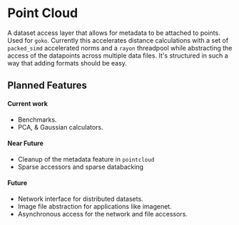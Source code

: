 # Point Cloud

A dataset access layer that allows for metadata to be attached to points. Used for `goko`. Currently this accelerates distance calculations with a set of `packed_simd` accelerated norms and a `rayon` threadpool while abstracting the access of the datapoints across multiple data files. It's structured in such a way that adding formats should be easy. 

## Planned Features

#### Current work
* Benchmarks.
* PCA, & Gaussian calculators.

#### Near Future
* Cleanup of the metadata feature in `pointcloud`
* Sparse accessors and sparse databacking

#### Future
* Network interface for distributed datasets.
* Image file abstraction for applications like imagenet.
* Asynchronous access for the network and file accessors.